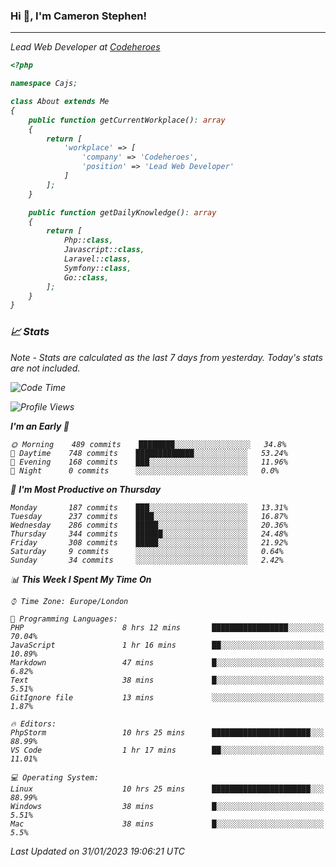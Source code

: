 ### Hi 👋, I'm Cameron Stephen!
<hr>
<p><em>Lead Web Developer at <a href="https://codeheroes.co.uk">Codeheroes</a></p>


```php
<?php

namespace Cajs;

class About extends Me
{
    public function getCurrentWorkplace(): array
    {
        return [
            'workplace' => [
                'company' => 'Codeheroes',
                'position' => 'Lead Web Developer'
            ]
        ];
    }

    public function getDailyKnowledge(): array
    {
        return [
            Php::class,
            Javascript::class,
            Laravel::class,
            Symfony::class,
            Go::class,
        ];
    }
}
```

### 📈 Stats
<p><em>Note - Stats are calculated as the last 7 days from yesterday. Today's stats are not included.</em></p>


<!--START_SECTION:waka-->
![Code Time](http://img.shields.io/badge/Code%20Time-3%2C250%20hrs%2028%20mins-blue)

![Profile Views](http://img.shields.io/badge/Profile%20Views-3-blue)

**I'm an Early 🐤** 

```text
🌞 Morning    489 commits    ████████░░░░░░░░░░░░░░░░░   34.8% 
🌆 Daytime    748 commits    █████████████░░░░░░░░░░░░   53.24% 
🌃 Evening    168 commits    ███░░░░░░░░░░░░░░░░░░░░░░   11.96% 
🌙 Night      0 commits      ░░░░░░░░░░░░░░░░░░░░░░░░░   0.0%

```
📅 **I'm Most Productive on Thursday** 

```text
Monday       187 commits    ███░░░░░░░░░░░░░░░░░░░░░░   13.31% 
Tuesday      237 commits    ████░░░░░░░░░░░░░░░░░░░░░   16.87% 
Wednesday    286 commits    █████░░░░░░░░░░░░░░░░░░░░   20.36% 
Thursday     344 commits    ██████░░░░░░░░░░░░░░░░░░░   24.48% 
Friday       308 commits    █████░░░░░░░░░░░░░░░░░░░░   21.92% 
Saturday     9 commits      ░░░░░░░░░░░░░░░░░░░░░░░░░   0.64% 
Sunday       34 commits     ░░░░░░░░░░░░░░░░░░░░░░░░░   2.42%

```


📊 **This Week I Spent My Time On** 

```text
⌚︎ Time Zone: Europe/London

💬 Programming Languages: 
PHP                      8 hrs 12 mins       █████████████████░░░░░░░░   70.04% 
JavaScript               1 hr 16 mins        ██░░░░░░░░░░░░░░░░░░░░░░░   10.89% 
Markdown                 47 mins             █░░░░░░░░░░░░░░░░░░░░░░░░   6.82% 
Text                     38 mins             █░░░░░░░░░░░░░░░░░░░░░░░░   5.51% 
GitIgnore file           13 mins             ░░░░░░░░░░░░░░░░░░░░░░░░░   1.87%

🔥 Editors: 
PhpStorm                 10 hrs 25 mins      ██████████████████████░░░   88.99% 
VS Code                  1 hr 17 mins        ██░░░░░░░░░░░░░░░░░░░░░░░   11.01%

💻 Operating System: 
Linux                    10 hrs 25 mins      ██████████████████████░░░   88.99% 
Windows                  38 mins             █░░░░░░░░░░░░░░░░░░░░░░░░   5.51% 
Mac                      38 mins             █░░░░░░░░░░░░░░░░░░░░░░░░   5.5%

```


 Last Updated on 31/01/2023 19:06:21 UTC
<!--END_SECTION:waka-->
